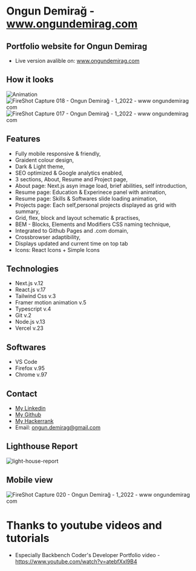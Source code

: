 # Ongun Demirağ - www.ongundemirag.com

## Portfolio website for Ongun Demirag

- Live version avalible on: www.ongundemirag.com

## How it looks

![Animation](https://user-images.githubusercontent.com/34207598/149974238-09e4ece2-38f4-45c6-a2f9-991b17d3e150.gif)
![FireShot Capture 018 - Ongun Demirağ - 1_2022 - www ongundemirag com](https://user-images.githubusercontent.com/34207598/149514834-2a760ea4-ecbf-470e-afe8-24aca73606b8.png)
![FireShot Capture 017 - Ongun Demirağ - 1_2022 - www ongundemirag com](https://user-images.githubusercontent.com/34207598/149514843-1e297a1f-8ac4-4d1c-859c-07a138e49d0f.png)

## Features


- Fully mobile responsive & friendly,
- Graident colour design,
- Dark & Light theme,
- SEO optimized & Google analytics enabled,
- 3 sections, About, Resume and Project page,
- About page: Next.js asyn image load, brief abilities, self introduction,
- Resume page: Education & Experinece panel with animation,
- Resume page: Skills & Softwares slide loading animation,
- Projects page: Each self,personal projects displayed as grid with summary,
- Grid, flex, block and layout schematic & practises,
- BEM - Blocks, Elements and Modifiers CSS naming technique,
- Integrated to Github Pages and .com domain,
- Crossbrowser adaptibility,
- Displays updated and current time on top tab
- Icons: React Icons + Simple Icons

## Technologies

- Next.js v.12
- React.js v.17
- Tailwind Css v.3
- Framer motion animation v.5
- Typescript v.4
- Git v.2
- Node.js v.13
- Vercel v.23

## Softwares

- VS Code
- Firefox v.95
- Chrome v.97

## Contact

- [My Linkedin](https://www.linkedin.com/in/ongun-demirag/)
- [My Github](https://github.com/wodsuz)
- [My Hackerrank](https://www.hackerrank.com/wodsuz)
- Email: ongun.demirag@gmail.com

## Lighthouse Report

![light-house-report](https://user-images.githubusercontent.com/34207598/149515949-fd9d77ee-226e-4911-b5c8-f773c53f68a4.png)



## Mobile view

![FireShot Capture 020 - Ongun Demirağ - 1_2022 - www ongundemirag com](https://user-images.githubusercontent.com/34207598/149514885-8d5e90ff-cb34-4afe-83cd-017fe2a8161a.png)




# Thanks to youtube videos and tutorials

- Especially Backbench Coder's Developer Portfolio video - https://www.youtube.com/watch?v=atebfXxl9B4
